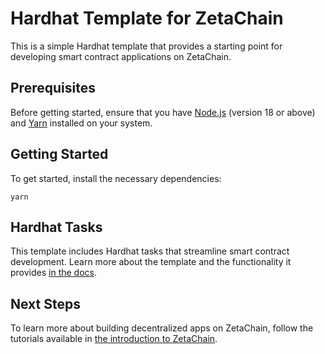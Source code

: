 # Hardhat Template for ZetaChain

This is a simple Hardhat template that provides a starting point for developing
smart contract applications on ZetaChain.  

## Prerequisites

Before getting started, ensure that you have
[Node.js](https://nodejs.org/en/download) (version 18 or above) and 
[Yarn](https://yarnpkg.com/) installed on your system.

## Getting Started  

To get started, install the necessary dependencies:

```
yarn
```

## Hardhat Tasks

This template includes Hardhat tasks that streamline smart contract development.
Learn more about the template and the functionality it provides
[in the docs](https://www.zetachain.com/docs/developers/template/).

## Next Steps

To learn more about building decentralized apps on ZetaChain, follow the
tutorials available in 
[the introduction to ZetaChain](https://www.zetachain.com/docs/developers/overview/).

